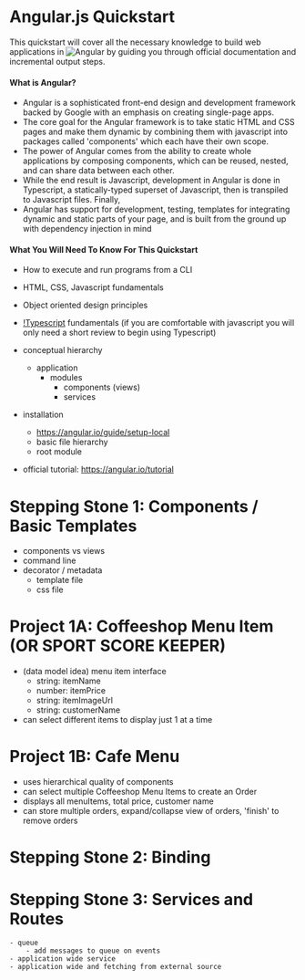 # Angular.js Quickstart
This quickstart will cover all the necessary knowledge to build web applications in ![Angular](https://angular.io/) by guiding you through official documentation and incremental output steps. 

#### What is Angular?
- Angular is a sophisticated front-end design and development framework backed by Google with an emphasis on creating single-page apps. 
- The core goal for the Angular framework is to take static HTML and CSS pages and make them dynamic by combining them with javascript into packages called 'components' which each have their own scope. 
- The power of Angular comes from the ability to create whole applications by composing components, which can be reused, nested, and can share data between each other. 
- While the end result is Javascript, development in Angular is done in Typescript, a statically-typed superset of Javascript, then is transpiled to Javascript files. Finally, 
- Angular has support for development, testing, templates for integrating dynamic and static parts of your page, and is built from the ground up with dependency injection in mind 

#### What You Will Need To Know For This Quickstart
- How to execute and run programs from a CLI
- HTML, CSS, Javascript fundamentals
- Object oriented design principles
- [!Typescript](https://www.typescriptlang.org/) fundamentals (if you are comfortable with javascript you will only need a short review to begin using Typescript)




- conceptual hierarchy
    - application
        - modules
            - components (views)
            - services
    
- installation
    - https://angular.io/guide/setup-local 
    - basic file hierarchy
    - root module

- official tutorial: https://angular.io/tutorial

# Stepping Stone 1: Components / Basic Templates
- components vs views
- command line 
- decorator / metadata 
    - template file
    - css file

# Project 1A: Coffeeshop Menu Item (OR SPORT SCORE KEEPER)
- (data model idea) menu item interface
    - string: itemName
    - number: itemPrice
    - string: itemImageUrl
    - string: customerName
- can select different items to display just 1 at a time

# Project 1B: Cafe Menu 
- uses hierarchical quality of components
- can select multiple Coffeeshop Menu Items to create an Order
- displays all menuItems, total price, customer name
- can store multiple orders, expand/collapse view of orders, 'finish' to remove orders

# Stepping Stone 2: Binding

# Stepping Stone 3: Services and Routes
    - queue
        - add messages to queue on events
    - application wide service
    - application wide and fetching from external source
